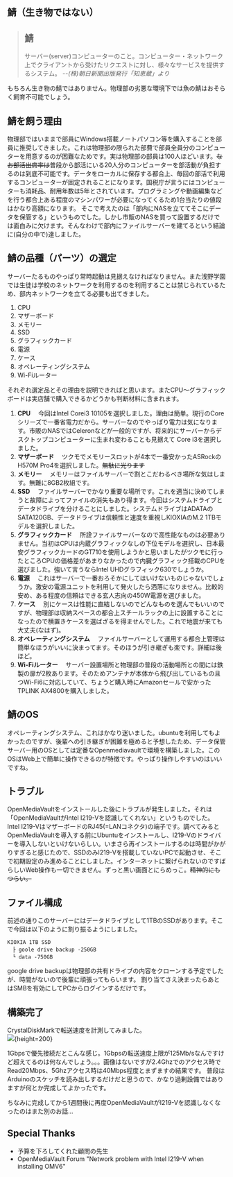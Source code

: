 ## 鯖（生き物ではない）

>## 鯖
>サーバー(server)コンピューターのこと。コンピューター・ネットワーク上でクライアントから受けたリクエストに対し、様々なサービスを提供するシステム。
*--(株)朝日新聞出版発行「知恵蔵」より*

もちろん生き物の鯖ではありません。物理部の劣悪な環境下では魚の鯖はおそらく飼育不可能でしょう。

## 鯖を飼う理由

物理部ではいままで部員にWindows搭載ノートパソコン等を購入することを部員に推奨してきました。これは物理部の限られた部費で部員全員分のコンピューターを用意するのが困難なためです。実は物理部の部員は100人ほどいます。~~なお部活出席率は~~普段から部活にいる20人分のコンピューターを部活動が負担するのは到底不可能です。データをローカルに保存する都合上、毎回の部活で利用するコンピューターが固定されることになります。国税庁が言うにはコンピューターも消耗品、耐用年数は5年とされています。プログラミングや動画編集などを行う都合上ある程度のマシンパワーが必要になってくるため1台当たりの値段はかなり高額になります。<!--さらに追い打ちをかけるように2020年から浅野学園の生徒にChromebookを購入をすることになりました。これによって2代目のパソコンを購入することに否定的な部員の保護者の方々がいらっしゃるのも、その気持ちもよくわかります。-->
そこで考えたのは「部内にNASを立ててそこにデータを保管する」というものでした。しかし市販のNASを買って設置するだけでは面白みに欠けます。そんなわけで部内にファイルサーバーを建てるという結論に(自分の中で)達しました。

## 鯖の品種（パーツ）の選定

サーバーたるものやっぱり常時起動は見据えなければなりません。また浅野学園では生徒は学校のネットワークを利用するのを利用することは禁じられているため、部内ネットワークを立てる必要も出てきました。

1. CPU  
2. マザーボード  
3. メモリー  
4. SSD  
5. グラフィックカード  
6. 電源  
7. ケース  
8. オペレーティングシステム  
9. Wi-Fiルーター  

それぞれ選定品とその理由を説明できればと思います。またCPU～グラフィックボードは実店舗で購入できるかどうかも判断材料に含まれます。

1. **CPU** 　今回はIntel Corei3 10105を選択しました。理由は簡単。現行のCoreシリーズで一番省電力だから。サーバーなのでやっぱり電力は気になります。市販のNASではCeleronなどが一般的ですが、将来的にサーバーからデスクトップコンピューターに生まれ変わることも見据えて Core i3を選択しました。  
2. **マザーボード** 　ツクモでメモリースロットが4本で一番安かったASRockのH570M Pro4を選択しました。~~無駄に光ります~~  
3. **メモリー** 　メモリーはファイルサーバーで割とこだわるべき場所な気はします。無難に8GB2枚組です。  
4. **SSD** 　ファイルサーバーでかなり重要な場所です。これを適当に決めてしまうと故障によってファイルの消失もあり得ます。今回はシステムドライブとデータドライブを分けることにしました。システムドライブはADATAのSATA120GB、データドライブは信頼性と速度を重視しKIOXIAのM.2 1TBモデルを選択しました。  
5. **グラフィックカード** 　所詮ファイルサーバーなので高性能なものは必要ありません。当初はCPUは内蔵グラフィックなしの下位モデルを選択し、日本最安グラフィックカードのGT710を使用しようかと思いましたがツクモに行ったところCPUの価格差があまりなかったので内臓グラフィック搭載のCPUを選びました。強いて言うならIntel UHDグラフィック630でしょうか。  
6. **電源** 　これはサーバーで一番おろそかにしてはいけないものじゃないでしょうか。激安の電源ユニットを利用して発火したら洒落になりません。比較的安め、ある程度の信頼はできる玄人志向の450W電源を選びました。  
7. **ケース** 　別にケースは性能に直結しないのでどんなものを選んでもいいのですが、物理部は収納スペースの都合上スチールラックの上に設置することになったので横置きケースを選ばざるを得ませんでした。これで地震が来ても大丈夫(なはず)。  
8. **オペレーティングシステム** 　ファイルサーバーとして運用する都合上管理は簡単なほうがいいに決まってます。そのほうが引き継ぎも楽です。詳細は後ほど。  
9. **Wi-Fiルーター** 　サーバー設置場所と物理部の普段の活動場所との間には鉄製の扉が2枚あります。そのためアンテナが本体から飛び出しているもの且つWi-Fi6に対応していて、ちょうど購入時にAmazonセールで安かったTPLINK AX4800を購入しました。  

## 鯖のOS

オペレーティングシステム、これはかなり迷いました。ubuntuを利用してもよかったのですが、後輩への引き継ぎが困難を極めると予想したため、データ保管サーバー用のOSとしては定番なOpenmediavaultで環境を構築しました。このOSはWeb上で簡単に操作できるのが特徴です。やっぱり操作しやすいのはいいですね。

## トラブル

OpenMediaVaultをインストールした後にトラブルが発生しました。それは「OpenMediaVaultがIntel I219-Vを認識してくれない」というものでした。Intel I219-VはマザーボードのRJ45(=LANコネクタ)の端子です。調べてみるとOpenMediaVaultを導入する前にUbuntuをインストールし、I219-Vのドライバーを導入しないといけないらしい。いまさら再インストールするのは時間がかがりすぎると感じたので、SSDのみI219-Vを搭載していないPCで起動させ、そこで初期設定のみ進めることにしました。インターネットに繋げられないのですばらしいWeb操作も一切できません。ずっと黒い画面とにらめっこ。~~精神的にもつらい。~~

## ファイル構成

前述の通りこのサーバーにはデータドライブとして1TBのSSDがあります。そこで今回は以下のように割り振るようにしました。
```
KIOXIA 1TB SSD
　├ goole drive backup -250GB
　└ data -750GB
```
 google drive backupは物理部の共有ドライブの内容をクローンする予定でしたが、時間がないので後輩に頑張ってもらいます。
 割り当てさえ決まったらあとはSMBを有効にしてPCからログインするだけです。
 
## 構築完了

 CrystalDiskMarkで転送速度を計測してみました。  
 ![](https://yamajikai.jp/cdm.png){height=200}

 1Gbpsで優先接続だとこんな感じ。1Gbpsの転送速度上限が125Mb/sなんですけど超えてるのは何なんでしょう。。。画像はないですが2.4Ghzでのアクセス時でRead20Mbps、5Ghzアクセス時は40Mbps程度とまずますの結果です。
 普段はArduinoのスケッチを読み出しするだけだと思うので、かなり過剰設備ではありますが何とか完成してよかったです。
 
 ちなみに完成してから1週間後に再度OpenMediaVaultがI219-Vを認識しなくなったのはまた別のお話...
 
## Special Thanks

* 予算を下ろしてくれた顧問の先生
* OpenMediaVault Forum "Network problem with Intel I219-V when installing OMV6"